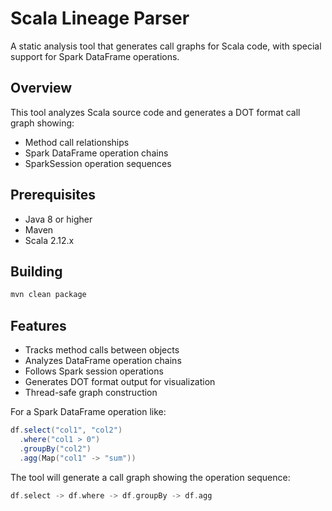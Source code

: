 # Scala Lineage Parser

A static analysis tool that generates call graphs for Scala code, with special support for Spark DataFrame operations.

## Overview

This tool analyzes Scala source code and generates a DOT format call graph showing:
- Method call relationships
- Spark DataFrame operation chains
- SparkSession operation sequences


## Prerequisites

- Java 8 or higher
- Maven
- Scala 2.12.x

## Building

```bash
mvn clean package
```

## Features
- Tracks method calls between objects
- Analyzes DataFrame operation chains
- Follows Spark session operations
- Generates DOT format output for visualization
- Thread-safe graph construction

For a Spark DataFrame operation like:

```scala
df.select("col1", "col2")
  .where("col1 > 0")
  .groupBy("col2")
  .agg(Map("col1" -> "sum"))
```
The tool will generate a call graph showing the operation sequence:

```scala
df.select -> df.where -> df.groupBy -> df.agg
```